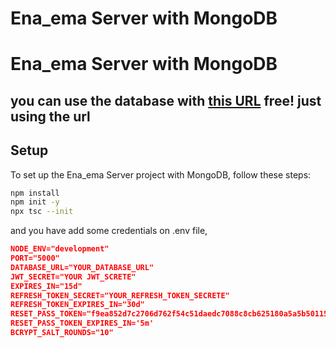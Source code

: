 # Ena_ema Server with MongoDB

# Ena_ema Server with MongoDB

## you can use the database with [this URL](https://ena-ema-server-theta.vercel.app/) free! just using the url

## Setup

To set up the Ena_ema Server project with MongoDB, follow these steps:

```bash
npm install
npm init -y
npx tsc --init
```
and you have add some credentials on .env file,


```json
NODE_ENV="development"
PORT="5000"
DATABASE_URL="YOUR_DATABASE_URL"
JWT_SECRET="YOUR JWT_SCRETE"
EXPIRES_IN="15d"
REFRESH_TOKEN_SECRET="YOUR_REFRESH_TOKEN_SECRETE"
REFRESH_TOKEN_EXPIRES_IN="30d"
RESET_PASS_TOKEN="f9ea852d7c2706d762f54c51daedc7088c8cb625180a5a5b5011501f69da3cf9a00ce31f47a4dc2e18e029e15676e56a3cdd681b7c3b2a3c91a928bd20e0e1b4"
RESET_PASS_TOKEN_EXPIRES_IN='5m'
BCRYPT_SALT_ROUNDS="10"

```
